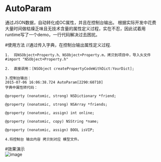 # AutoParam
通过JSON数据，自动转化成OC属性，并且在控制台输出。
根据实际开发中花费大量时间做枯燥乏味且无技术含量的属性定义过程，实在不忍，因此试着用runtime写了一个demo，一行代码解决过去困扰。

#使用方法
//通过传入字典，在控制台输出属性定义过程.

    1.  将NSObject+Property.h、NSObject+Property.m，拷贝到项目中，导入头文件 #import "NSObject+Property.h"
    
    2.  直接调用：[NSObject createPropertyCodeWithDict:YourDict];
    
    3.控制台输出：
    2015-07-06 16:06:38.724 AutoParam[2290:60710] 
    字典中属性转代码：
    
    @property (nonatomic, strong) NSDictionary *friend;

    @property (nonatomic, strong) NSArray *friends;

    @property (nonatomic, assign) int online;

    @property (nonatomic, copy) NSString *name;

    @property (nonatomic, assign) BOOL isVIP;
    
    4.将控制台 输出内容 拷贝到对应 模型文件。
#效果演示  
    ![image](https://github.com/super-Sun/AutoParam/blob/master/gif/param.gif)
